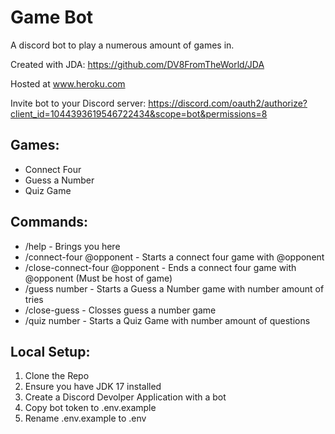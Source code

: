 # Game Bot
A discord bot to play a numerous amount of games in.

Created with JDA: https://github.com/DV8FromTheWorld/JDA

Hosted at www.heroku.com

Invite bot to your Discord server: https://discord.com/oauth2/authorize?client_id=1044393619546722434&scope=bot&permissions=8

## Games:

 - Connect Four
 - Guess a Number
 - Quiz Game
## Commands:
 - /help - Brings you here
 - /connect-four @opponent - Starts a connect four game with @opponent
 - /close-connect-four @opponent - Ends a connect four game with @opponent (Must be host of game)
 - /guess number - Starts a Guess a Number game with number amount of tries
 - /close-guess - Closses guess a number game
 - /quiz number - Starts a Quiz Game with number amount of questions

## Local Setup:

 1. Clone the Repo
 2. Ensure you have JDK 17 installed
 3. Create a Discord Devolper Application with a bot
 4. Copy bot token to .env.example
 5. Rename .env.example to .env
